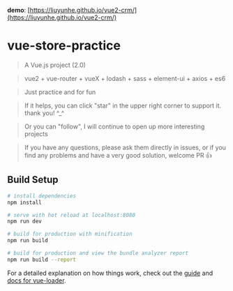 **demo**: [https://liuyunhe.github.io/vue2-crm/](https://liuyunhe.github.io/vue2-crm/)

# vue-store-practice

> A Vue.js project (2.0)

> vue2 + vue-router + vueX + lodash + sass + element-ui + axios + es6

> Just practice and for fun

> If it helps, you can click "star" in the upper right corner to support it. thank you! ^_^

> Or you can "follow", I will continue to open up more interesting projects

>If you have any questions, please ask them directly in issues, or if you find any problems and have a very good solution, welcome PR 👍

## Build Setup

``` bash
# install dependencies
npm install

# serve with hot reload at localhost:8080
npm run dev

# build for production with minification
npm run build

# build for production and view the bundle analyzer report
npm run build --report
```

For a detailed explanation on how things work, check out the [guide](http://vuejs-templates.github.io/webpack/) and [docs for vue-loader](http://vuejs.github.io/vue-loader).
